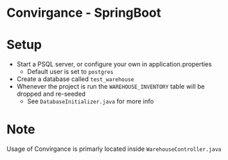 # Convirgance - SpringBoot

# Setup
- Start a PSQL server, or configure your own in application.properties
	- Default user is set to `postgres`
- Create a database called `test_warehouse`
- Whenever the project is run the `WAREHOUSE_INVENTORY` table will be dropped and re-seeded
	- See `DatabaseInitializer.java` for more info
	
# Note
Usage of Convirgance is primarly located inside `WarehouseController.java`
